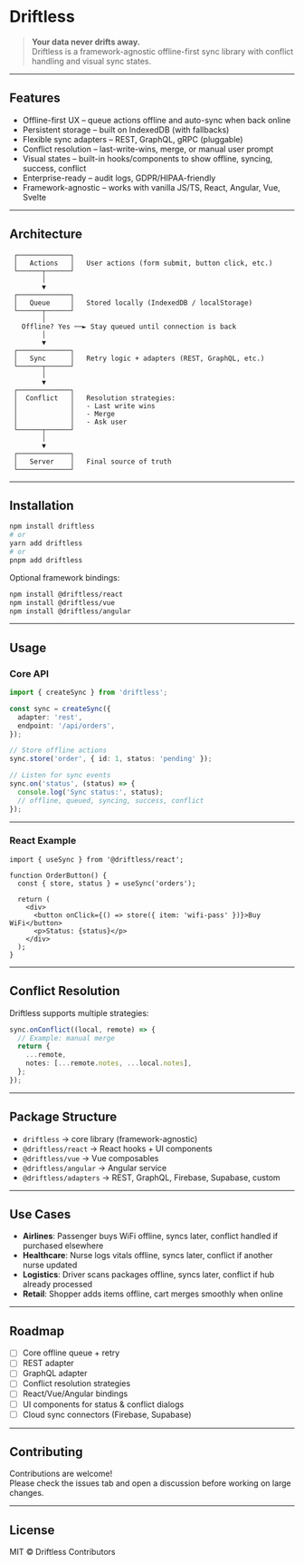 # Driftless

> **Your data never drifts away.**  
> Driftless is a framework-agnostic offline-first sync library with conflict handling and visual sync states.

---

## Features

- Offline-first UX – queue actions offline and auto-sync when back online
- Persistent storage – built on IndexedDB (with fallbacks)
- Flexible sync adapters – REST, GraphQL, gRPC (pluggable)
- Conflict resolution – last-write-wins, merge, or manual user prompt
- Visual states – built-in hooks/components to show offline, syncing, success, conflict
- Enterprise-ready – audit logs, GDPR/HIPAA-friendly
- Framework-agnostic – works with vanilla JS/TS, React, Angular, Vue, Svelte

---

## Architecture

```
 ┌─────────────┐
 │   Actions   │   User actions (form submit, button click, etc.)
 └──────┬──────┘
        │
        ▼
 ┌─────────────┐
 │   Queue     │   Stored locally (IndexedDB / localStorage)
 └──────┬──────┘
        │
   Offline? Yes ──► Stay queued until connection is back
        │
        ▼
 ┌─────────────┐
 │   Sync      │   Retry logic + adapters (REST, GraphQL, etc.)
 └──────┬──────┘
        │
        ▼
 ┌─────────────┐
 │  Conflict   │   Resolution strategies:
 │             │   - Last write wins
 │             │   - Merge
 │             │   - Ask user
 └──────┬──────┘
        │
        ▼
 ┌─────────────┐
 │   Server    │   Final source of truth
 └─────────────┘
```

---

## Installation

```bash
npm install driftless
# or
yarn add driftless
# or
pnpm add driftless
```

Optional framework bindings:

```bash
npm install @driftless/react
npm install @driftless/vue
npm install @driftless/angular
```

---

## Usage

### Core API

```ts
import { createSync } from 'driftless';

const sync = createSync({
  adapter: 'rest',
  endpoint: '/api/orders',
});

// Store offline actions
sync.store('order', { id: 1, status: 'pending' });

// Listen for sync events
sync.on('status', (status) => {
  console.log('Sync status:', status);
  // offline, queued, syncing, success, conflict
});
```

---

### React Example

```tsx
import { useSync } from '@driftless/react';

function OrderButton() {
  const { store, status } = useSync('orders');

  return (
    <div>
      <button onClick={() => store({ item: 'wifi-pass' })}>Buy WiFi</button>
      <p>Status: {status}</p>
    </div>
  );
}
```

---

## Conflict Resolution

Driftless supports multiple strategies:

```ts
sync.onConflict((local, remote) => {
  // Example: manual merge
  return {
    ...remote,
    notes: [...remote.notes, ...local.notes],
  };
});
```

---

## Package Structure

- `driftless` → core library (framework-agnostic)
- `@driftless/react` → React hooks + UI components
- `@driftless/vue` → Vue composables
- `@driftless/angular` → Angular service
- `@driftless/adapters` → REST, GraphQL, Firebase, Supabase, custom

---

## Use Cases

- **Airlines**: Passenger buys WiFi offline, syncs later, conflict handled if purchased elsewhere
- **Healthcare**: Nurse logs vitals offline, syncs later, conflict if another nurse updated
- **Logistics**: Driver scans packages offline, syncs later, conflict if hub already processed
- **Retail**: Shopper adds items offline, cart merges smoothly when online

---

## Roadmap

- [ ] Core offline queue + retry
- [ ] REST adapter
- [ ] GraphQL adapter
- [ ] Conflict resolution strategies
- [ ] React/Vue/Angular bindings
- [ ] UI components for status & conflict dialogs
- [ ] Cloud sync connectors (Firebase, Supabase)

---

## Contributing

Contributions are welcome!  
Please check the issues tab and open a discussion before working on large changes.

---

## License

MIT © Driftless Contributors

